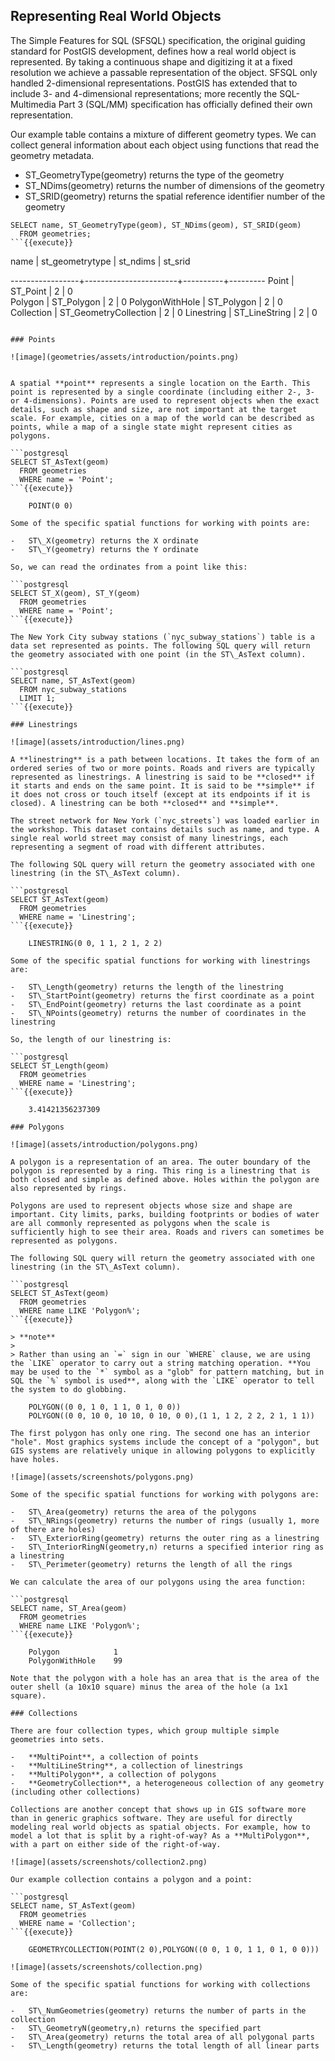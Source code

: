 Representing Real World Objects
-------------------------------

The Simple Features for SQL (SFSQL) specification, the original guiding standard for PostGIS development, defines how a real world object is represented. By taking a continuous shape and digitizing it at a fixed resolution we achieve a passable representation of the object. SFSQL only handled 2-dimensional representations. PostGIS has extended that to include 3- and 4-dimensional representations; more recently the SQL-Multimedia Part 3 (SQL/MM) specification has officially defined their own representation.

Our example table contains a mixture of different geometry types. We can collect general information about each object using functions that read the geometry metadata.

-   ST\_GeometryType(geometry) returns the type of the geometry
-   ST\_NDims(geometry) returns the number of dimensions of the geometry
-   ST\_SRID(geometry) returns the spatial reference identifier number of the geometry

```postgresql
SELECT name, ST_GeometryType(geom), ST_NDims(geom), ST_SRID(geom)
  FROM geometries;
```{{execute}}

```    
name       |    st_geometrytype    | st_ndims | st_srid 

-----------------+-----------------------+----------+--------- 
Point | ST\_Point | 2 | 0  
Polygon | ST\_Polygon | 2 | 0 
PolygonWithHole | ST\_Polygon | 2 | 0 
Collection | ST\_GeometryCollection | 2 | 0 
Linestring | ST\_LineString | 2 | 0
```

### Points

![image](geometries/assets/introduction/points.png)


A spatial **point** represents a single location on the Earth. This point is represented by a single coordinate (including either 2-, 3- or 4-dimensions). Points are used to represent objects when the exact details, such as shape and size, are not important at the target scale. For example, cities on a map of the world can be described as points, while a map of a single state might represent cities as polygons.

```postgresql
SELECT ST_AsText(geom) 
  FROM geometries
  WHERE name = 'Point';
```{{execute}}

    POINT(0 0)

Some of the specific spatial functions for working with points are:

-   ST\_X(geometry) returns the X ordinate
-   ST\_Y(geometry) returns the Y ordinate

So, we can read the ordinates from a point like this:

```postgresql
SELECT ST_X(geom), ST_Y(geom)
  FROM geometries
  WHERE name = 'Point';
```{{execute}}

The New York City subway stations (`nyc_subway_stations`) table is a data set represented as points. The following SQL query will return the geometry associated with one point (in the ST\_AsText column).

```postgresql
SELECT name, ST_AsText(geom)
  FROM nyc_subway_stations
  LIMIT 1;
```{{execute}}

### Linestrings

![image](assets/introduction/lines.png)

A **linestring** is a path between locations. It takes the form of an ordered series of two or more points. Roads and rivers are typically represented as linestrings. A linestring is said to be **closed** if it starts and ends on the same point. It is said to be **simple** if it does not cross or touch itself (except at its endpoints if it is closed). A linestring can be both **closed** and **simple**.

The street network for New York (`nyc_streets`) was loaded earlier in the workshop. This dataset contains details such as name, and type. A single real world street may consist of many linestrings, each representing a segment of road with different attributes.

The following SQL query will return the geometry associated with one linestring (in the ST\_AsText column).

```postgresql
SELECT ST_AsText(geom) 
  FROM geometries
  WHERE name = 'Linestring';
```{{execute}}

    LINESTRING(0 0, 1 1, 2 1, 2 2)

Some of the specific spatial functions for working with linestrings are:

-   ST\_Length(geometry) returns the length of the linestring
-   ST\_StartPoint(geometry) returns the first coordinate as a point
-   ST\_EndPoint(geometry) returns the last coordinate as a point
-   ST\_NPoints(geometry) returns the number of coordinates in the linestring

So, the length of our linestring is:

```postgresql
SELECT ST_Length(geom) 
  FROM geometries
  WHERE name = 'Linestring';
```{{execute}}

    3.41421356237309

### Polygons

![image](assets/introduction/polygons.png)

A polygon is a representation of an area. The outer boundary of the polygon is represented by a ring. This ring is a linestring that is both closed and simple as defined above. Holes within the polygon are also represented by rings.

Polygons are used to represent objects whose size and shape are important. City limits, parks, building footprints or bodies of water are all commonly represented as polygons when the scale is sufficiently high to see their area. Roads and rivers can sometimes be represented as polygons.

The following SQL query will return the geometry associated with one linestring (in the ST\_AsText column).

```postgresql
SELECT ST_AsText(geom) 
  FROM geometries
  WHERE name LIKE 'Polygon%';
```{{execute}}

> **note**
>
> Rather than using an `=` sign in our `WHERE` clause, we are using the `LIKE` operator to carry out a string matching operation. **You may be used to the `*` symbol as a "glob" for pattern matching, but in SQL the `%` symbol is used**, along with the `LIKE` operator to tell the system to do globbing.

    POLYGON((0 0, 1 0, 1 1, 0 1, 0 0))
    POLYGON((0 0, 10 0, 10 10, 0 10, 0 0),(1 1, 1 2, 2 2, 2 1, 1 1))

The first polygon has only one ring. The second one has an interior "hole". Most graphics systems include the concept of a "polygon", but GIS systems are relatively unique in allowing polygons to explicitly have holes.

![image](assets/screenshots/polygons.png)

Some of the specific spatial functions for working with polygons are:

-   ST\_Area(geometry) returns the area of the polygons
-   ST\_NRings(geometry) returns the number of rings (usually 1, more of there are holes)
-   ST\_ExteriorRing(geometry) returns the outer ring as a linestring
-   ST\_InteriorRingN(geometry,n) returns a specified interior ring as a linestring
-   ST\_Perimeter(geometry) returns the length of all the rings

We can calculate the area of our polygons using the area function:

```postgresql
SELECT name, ST_Area(geom) 
  FROM geometries
  WHERE name LIKE 'Polygon%';
```{{execute}}

    Polygon            1
    PolygonWithHole    99

Note that the polygon with a hole has an area that is the area of the outer shell (a 10x10 square) minus the area of the hole (a 1x1 square).

### Collections

There are four collection types, which group multiple simple geometries into sets.

-   **MultiPoint**, a collection of points
-   **MultiLineString**, a collection of linestrings
-   **MultiPolygon**, a collection of polygons
-   **GeometryCollection**, a heterogeneous collection of any geometry (including other collections)

Collections are another concept that shows up in GIS software more than in generic graphics software. They are useful for directly modeling real world objects as spatial objects. For example, how to model a lot that is split by a right-of-way? As a **MultiPolygon**, with a part on either side of the right-of-way.

![image](assets/screenshots/collection2.png)

Our example collection contains a polygon and a point:

```postgresql
SELECT name, ST_AsText(geom) 
  FROM geometries
  WHERE name = 'Collection';
```{{execute}}

    GEOMETRYCOLLECTION(POINT(2 0),POLYGON((0 0, 1 0, 1 1, 0 1, 0 0)))

![image](assets/screenshots/collection.png)

Some of the specific spatial functions for working with collections are:

-   ST\_NumGeometries(geometry) returns the number of parts in the collection
-   ST\_GeometryN(geometry,n) returns the specified part
-   ST\_Area(geometry) returns the total area of all polygonal parts
-   ST\_Length(geometry) returns the total length of all linear parts

